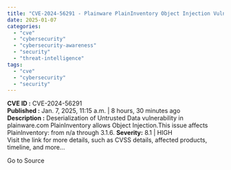 ```yaml
---
title: "CVE-2024-56291 - Plainware PlainInventory Object Injection Vulnerability"
date: 2025-01-07
categories: 
  - "cve"
  - "cybersecurity"
  - "cybersecurity-awareness"
  - "security"
  - "threat-intelligence"
tags: 
  - "cve"
  - "cybersecurity"
  - "security"
---
```


**CVE ID :** CVE-2024-56291  
**Published :** Jan. 7, 2025, 11:15 a.m. | 8 hours, 30 minutes ago  
**Description :** Deserialization of Untrusted Data vulnerability in plainware.com PlainInventory allows Object Injection.This issue affects PlainInventory: from n/a through 3.1.6. 
**Severity:** 8.1 | HIGH  
Visit the link for more details, such as CVSS details, affected products, timeline, and more...

Go to Source
